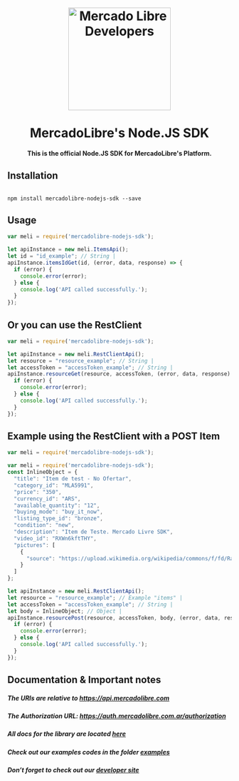 <h1 align="center">
  <a href="https://developers.mercadolibre.com">
    <img src="https://user-images.githubusercontent.com/1153516/29861072-689ec57e-8d3e-11e7-8368-dd923543258f.jpg" alt="Mercado Libre Developers" width="230"></a>
  </a>
  <br><br>
  MercadoLibre's Node.JS SDK
  <br>
</h1>

<h4 align="center">This is the official Node.JS SDK for MercadoLibre's Platform.</h4>


## Installation

```shell

npm install mercadolibre-nodejs-sdk --save

```

## Usage

```javascript
var meli = require('mercadolibre-nodejs-sdk');

let apiInstance = new meli.ItemsApi();
let id = "id_example"; // String | 
apiInstance.itemsIdGet(id, (error, data, response) => {
  if (error) {
    console.error(error);
  } else {
    console.log('API called successfully.');
  }
});
```

## Or you can use the RestClient
```javascript
var meli = require('mercadolibre-nodejs-sdk');

let apiInstance = new meli.RestClientApi();
let resource = "resource_example"; // String | 
let accessToken = "accessToken_example"; // String | 
apiInstance.resourceGet(resource, accessToken, (error, data, response) => {
  if (error) {
    console.error(error);
  } else {
    console.log('API called successfully.');
  }
});
```

## Example using the RestClient with a POST Item
```javascript
var meli = require('mercadolibre-nodejs-sdk');

var meli = require('mercadolibre-nodejs-sdk');
const InlineObject = {
  "title": "Item de test - No Ofertar",
  "category_id": "MLA5991",
  "price": "350",
  "currency_id": "ARS",
  "available_quantity": "12",
  "buying_mode": "buy_it_now",
  "listing_type_id": "bronze",
  "condition": "new",
  "description": "Item de Teste. Mercado Livre SDK",
  "video_id": "RXWn6kftTHY",
  "pictures": [
    {
      "source": "https://upload.wikimedia.org/wikipedia/commons/f/fd/Ray_Ban_Original_Wayfarer.jpg"
    }
  ]
};

let apiInstance = new meli.RestClientApi();
let resource = "resource_example"; // Example "items" | 
let accessToken = "accessToken_example"; // String | 
let body = InlineObject; // Object | 
apiInstance.resourcePost(resource, accessToken, body, (error, data, response) => {
  if (error) {
    console.error(error);
  } else {
    console.log('API called successfully.');
  }
});
```

## Documentation & Important notes

##### The URIs are relative to https://api.mercadolibre.com

##### The Authorization URL: https://auth.mercadolibre.com.ar/authorization

#####  All docs for the library are located [here](https://github.com/mercadolibre/nodejs-sdk/tree/master/docs)

#####  Check out our examples codes in the folder [examples](https://github.com/mercadolibre/nodejs-sdk/tree/master/examples)

##### Don’t forget to check out our [developer site](https://developers.mercadolibre.com/)